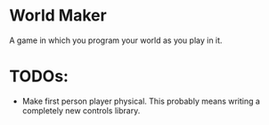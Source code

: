 World Maker
===
A game in which you program your world as you play in it.

TODOs:
===
- Make first person player physical. This probably means writing a completely new controls library.
